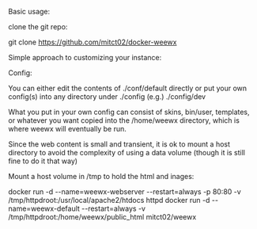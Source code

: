 Basic usage:

clone the git repo:

git clone https://github.com/mitct02/docker-weewx

Simple approach to customizing your instance:

Config:

You can either edit the contents of ./conf/default directly or
  put your own config(s) into any directory under ./config (e.g.)
  ./config/dev
  
  What you put in your own config can consist of skins, bin/user,
  templates, or whatever you want copied into the /home/weewx directory,
  which is where weewx will eventually be run.
  
Since the web content is small and transient, it is ok
  to mount a host directory to avoid the complexity of using a data
  volume (though it is still fine to do it that way)

Mount a host volume in /tmp to hold the html and inages:

docker run -d --name=weewx-webserver --restart=always -p 80:80 -v /tmp/httpdroot:/usr/local/apache2/htdocs httpd
docker run -d --name=weewx-default --restart=always -v /tmp/httpdroot:/home/weewx/public_html mitct02/weewx
